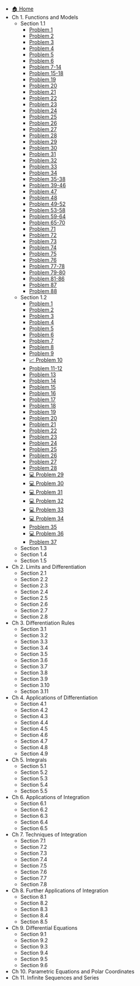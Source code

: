 - [🏠 Home](/README.md)
- Ch 1. Functions and Models
    - Section 1.1
        - [Problem 1](/docs/ch1/section1/Problem1.md)
        - [Problem 2](/docs/ch1/section1/Problem2.md)
        - [Problem 3](/docs/ch1/section1/Problem3.md)
        - [Problem 4](/docs/ch1/section1/Problem4.md)
        - [Problem 5](/docs/ch1/section1/Problem5.md)
        - [Problem 6](/docs/ch1/section1/Problem6.md)
        - [Problem 7-14](/docs/ch1/section1/Problem7-14.md)
        - [Problem 15-18](/docs/ch1/section1/Problem15-18.md)
        - [Problem 19](/docs/ch1/section1/Problem19.md)
        - [Problem 20](/docs/ch1/section1/Problem20.md)
        - [Problem 21](/docs/ch1/section1/Problem21.md)
        - [Problem 22](/docs/ch1/section1/Problem22.md)
        - [Problem 23](/docs/ch1/section1/Problem23.md)
        - [Problem 24](/docs/ch1/section1/Problem24.md)
        - [Problem 25](/docs/ch1/section1/Problem25.md)
        - [Problem 26](/docs/ch1/section1/Problem26.md)
        - [Problem 27](/docs/ch1/section1/Problem27.md)
        - [Problem 28](/docs/ch1/section1/Problem28.md)
        - [Problem 29](/docs/ch1/section1/Problem29.md)
        - [Problem 30](/docs/ch1/section1/Problem30.md)
        - [Problem 31](/docs/ch1/section1/Problem31.md)
        - [Problem 32](/docs/ch1/section1/Problem32.md)
        - [Problem 33](/docs/ch1/section1/Problem33.md)
        - [Problem 34](/docs/ch1/section1/Problem34.md)
        - [Problem 35-38](/docs/ch1/section1/Problem35-38.md)
        - [Problem 39-46](/docs/ch1/section1/Problem39-46.md)
        - [Problem 47](/docs/ch1/section1/Problem47.md)
        - [Problem 48](/docs/ch1/section1/Problem48.md)
        - [Problem 49-52](/docs/ch1/section1/Problem49-52.md)
        - [Problem 53-58](/docs/ch1/section1/Problem53-58.md)
        - [Problem 59-64](/docs/ch1/section1/Problem59-64.md)
        - [Problem 65-70](/docs/ch1/section1/Problem65-70.md)
        - [Problem 71](/docs/ch1/section1/Problem71.md)
        - [Problem 72](/docs/ch1/section1/Problem72.md)
        - [Problem 73](/docs/ch1/section1/Problem73.md)
        - [Problem 74](/docs/ch1/section1/Problem74.md)
        - [Problem 75](/docs/ch1/section1/Problem75.md)
        - [Problem 76](/docs/ch1/section1/Problem76.md)
        - [Problem 77-78](/docs/ch1/section1/Problem77-78.md)
        - [Problem 79-80](/docs/ch1/section1/Problem79-80.md)
        - [Problem 81-86](/docs/ch1/section1/Problem81-86.md)
        - [Problem 87](/docs/ch1/section1/Problem87.md)
        - [Problem 88](/docs/ch1/section1/Problem88.md)
    - Section 1.2
        - [Problem 1](/docs/ch1/section2/Problem1.md)
        - [Problem 2](/docs/ch1/section2/Problem2.md)
        - [Problem 3](/docs/ch1/section2/Problem3.md)
        - [Problem 4](/docs/ch1/section2/Problem4.md)
        - [Problem 5](/docs/ch1/section2/Problem5.md)
        - [Problem 6](/docs/ch1/section2/Problem6.md)
        - [Problem 7](/docs/ch1/section2/Problem7.md)
        - [Problem 8](/docs/ch1/section2/Problem8.md)
        - [Problem 9](/docs/ch1/section2/Problem9.md)
        - [📈 Problem 10](/docs/ch1/section2/Problem10.md)
        - [Problem 11-12](/docs/ch1/section2/Problem11-12.md)
        - [Problem 13](/docs/ch1/section2/Problem13.md)
        - [Problem 14](/docs/ch1/section2/Problem14.md)
        - [Problem 15](/docs/ch1/section2/Problem15.md)
        - [Problem 16](/docs/ch1/section2/Problem16.md)
        - [Problem 17](/docs/ch1/section2/Problem17.md)
        - [Problem 18](/docs/ch1/section2/Problem18.md)
        - [Problem 19](/docs/ch1/section2/Problem19.md)
        - [Problem 20](/docs/ch1/section2/Problem20.md)
        - [Problem 21](/docs/ch1/section2/Problem21.md)
        - [Problem 22](/docs/ch1/section2/Problem22.md)
        - [Problem 23](/docs/ch1/section2/Problem23.md)
        - [Problem 24](/docs/ch1/section2/Problem24.md)
        - [Problem 25](/docs/ch1/section2/Problem25.md)
        - [Problem 26](/docs/ch1/section2/Problem26.md)
        - [Problem 27](/docs/ch1/section2/Problem27.md)
        - [Problem 28](/docs/ch1/section2/Problem28.md)
        - [💻 Problem 29](/docs/ch1/section2/Problem29.md)
        - [💻 Problem 30](/docs/ch1/section2/Problem30.md)
        - [💻 Problem 31](/docs/ch1/section2/Problem31.md)
        - [💻 Problem 32](/docs/ch1/section2/Problem32.md)
        - [💻 Problem 33](/docs/ch1/section2/Problem33.md)
        - [💻 Problem 34](/docs/ch1/section2/Problem34.md)
        - [Problem 35](/docs/ch1/section2/Problem35.md)
        - [💻 Problem 36](/docs/ch1/section2/Problem36.md)
        - [Problem 37](/docs/ch1/section2/Problem37.md)
    - Section 1.3
    - Section 1.4
    - Section 1.5
- Ch 2. Limits and Differentiation
    - Section 2.1
    - Section 2.2
    - Section 2.3
    - Section 2.4
    - Section 2.5
    - Section 2.6
    - Section 2.7
    - Section 2.8
- Ch 3. Differentiation Rules
    - Section 3.1
    - Section 3.2
    - Section 3.3
    - Section 3.4
    - Section 3.5
    - Section 3.6
    - Section 3.7
    - Section 3.8
    - Section 3.9
    - Section 3.10
    - Section 3.11
- Ch 4. Applications of Differentiation
    - Section 4.1
    - Section 4.2
    - Section 4.3
    - Section 4.4
    - Section 4.5
    - Section 4.6
    - Section 4.7
    - Section 4.8
    - Section 4.9
- Ch 5. Integrals
    - Section 5.1
    - Section 5.2
    - Section 5.3
    - Section 5.4
    - Section 5.5
- Ch 6. Applications of Integration
    - Section 6.1
    - Section 6.2
    - Section 6.3
    - Section 6.4
    - Section 6.5
- Ch 7. Techniques of Integration
    - Section 7.1
    - Section 7.2
    - Section 7.3
    - Section 7.4
    - Section 7.5
    - Section 7.6
    - Section 7.7
    - Section 7.8
- Ch 8. Further Applications of Integration
    - Section 8.1
    - Section 8.2
    - Section 8.3
    - Section 8.4
    - Section 8.5
- Ch 9. Differential Equations
    - Section 9.1
    - Section 9.2
    - Section 9.3
    - Section 9.4
    - Section 9.5
    - Section 9.6
- Ch 10. Parametric Equations and Polar Coordinates
- Ch 11. Infinite Sequences and Series